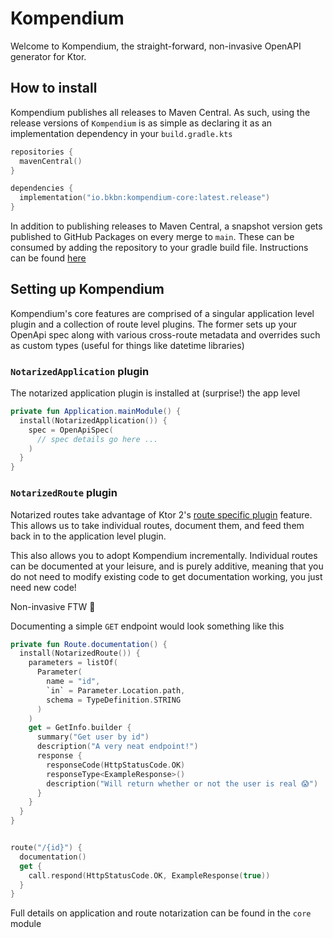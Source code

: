# Kompendium

Welcome to Kompendium, the straight-forward, non-invasive OpenAPI generator for Ktor.  

## How to install

Kompendium publishes all releases to Maven Central. As such, using the release versions of `Kompendium` is as simple as
declaring it as an implementation dependency in your `build.gradle.kts`

```kotlin
repositories {
  mavenCentral()
}

dependencies {
  implementation("io.bkbn:kompendium-core:latest.release")
}
```

In addition to publishing releases to Maven Central, a snapshot version gets published to GitHub Packages on every merge
to `main`. These can be consumed by adding the repository to your gradle build file. Instructions can be
found [here](https://docs.github.com/en/packages/working-with-a-github-packages-registry/working-with-the-gradle-registry#using-a-published-package)

## Setting up Kompendium

Kompendium's core features are comprised of a singular application level plugin and a collection of route level plugins. 
The former sets up your OpenApi spec along with various cross-route metadata and overrides such as custom types (useful
for things like datetime libraries)

### `NotarizedApplication` plugin

The notarized application plugin is installed at (surprise!) the app level

```kotlin
private fun Application.mainModule() {
  install(NotarizedApplication()) {
    spec = OpenApiSpec(
      // spec details go here ...
    )
  }
}
```

### `NotarizedRoute` plugin

Notarized routes take advantage of Ktor 2's [route specific plugin](https://ktor.io/docs/plugins.html#install-route)
feature.  This allows us to take individual routes, document them, and feed them back in to the application level plugin. 

This also allows you to adopt Kompendium incrementally. Individual routes can be documented at your leisure, and is purely
additive, meaning that you do not need to modify existing code to get documentation working, you just need new code! 

Non-invasive FTW 🚀

Documenting a simple `GET` endpoint would look something like this

```kotlin
private fun Route.documentation() {
  install(NotarizedRoute()) {
    parameters = listOf(
      Parameter(
        name = "id",
        `in` = Parameter.Location.path,
        schema = TypeDefinition.STRING
      )
    )
    get = GetInfo.builder {
      summary("Get user by id")
      description("A very neat endpoint!")
      response {
        responseCode(HttpStatusCode.OK)
        responseType<ExampleResponse>()
        description("Will return whether or not the user is real 😱")
      }
    }
  }
}


route("/{id}") {
  documentation()
  get {
    call.respond(HttpStatusCode.OK, ExampleResponse(true))
  }
}
```

Full details on application and route notarization can be found in the `core` module

